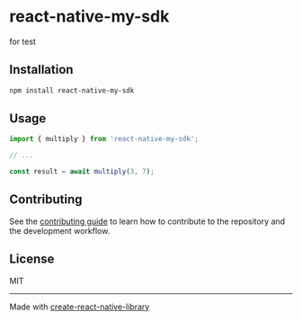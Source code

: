 # react-native-my-sdk

for test

## Installation

```sh
npm install react-native-my-sdk
```

## Usage


```js
import { multiply } from 'react-native-my-sdk';

// ...

const result = await multiply(3, 7);
```


## Contributing

See the [contributing guide](CONTRIBUTING.md) to learn how to contribute to the repository and the development workflow.

## License

MIT

---

Made with [create-react-native-library](https://github.com/callstack/react-native-builder-bob)
